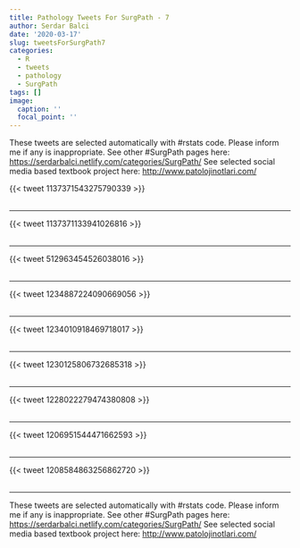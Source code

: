 ```yaml
---
title: Pathology Tweets For SurgPath - 7
author: Serdar Balci
date: '2020-03-17'
slug: tweetsForSurgPath7
categories:
  - R
  - tweets
  - pathology
  - SurgPath
tags: []
image:
  caption: ''
  focal_point: ''
---
```



These tweets are selected automatically with #rstats code. Please inform me if any is inappropriate.
See other #SurgPath pages here: https://serdarbalci.netlify.com/categories/SurgPath/ 
See selected social media based textbook project here: http://www.patolojinotlari.com/

{{< tweet 1137371543275790339 >}}
<br>
<br>
<hr>
{{< tweet 1137371133941026816 >}}
<br>
<br>
<hr>
{{< tweet 512963454526038016 >}}
<br>
<br>
<hr>
{{< tweet 1234887224090669056 >}}
<br>
<br>
<hr>
{{< tweet 1234010918469718017 >}}
<br>
<br>
<hr>
{{< tweet 1230125806732685318 >}}
<br>
<br>
<hr>
{{< tweet 1228022279474380808 >}}
<br>
<br>
<hr>
{{< tweet 1206951544471662593 >}}
<br>
<br>
<hr>
{{< tweet 1208584863256862720 >}}
<br>
<br>
<hr>


These tweets are selected automatically with #rstats code. Please inform me if any is inappropriate.
See other #SurgPath pages here: https://serdarbalci.netlify.com/categories/SurgPath/ 
See selected social media based textbook project here: http://www.patolojinotlari.com/
